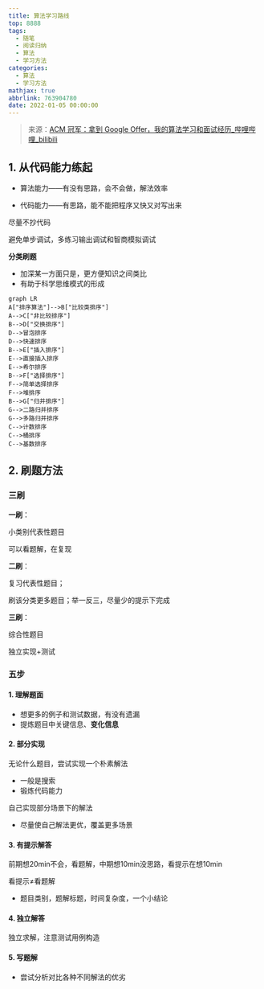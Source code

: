 ```yaml
---
title: 算法学习路线
top: 8888
tags:
  - 随笔
  - 阅读归纳
  - 算法
  - 学习方法
categories:
  - 算法
  - 学习方法
mathjax: true
abbrlink: 763904780
date: 2022-01-05 00:00:00
---
```


>   来源：[ACM 冠军：拿到 Google Offer，我的算法学习和面试经历_哔哩哔哩_bilibili](https://www.bilibili.com/video/BV1LU4y1L7DV)

<!--more-->

## 1. 从代码能力练起

-   算法能力——有没有思路，会不会做，解法效率

-   代码能力——有思路，能不能把程序又快又对写出来

尽量不抄代码

避免单步调试，多练习输出调试和智商模拟调试

**分类刷题**

-   加深某一方面只是，更方便知识之间类比
-   有助于科学思维模式的形成

```mermaid
graph LR
A["排序算法"]-->B["比较类排序"]
A-->C["非比较排序"]
B-->D["交换排序"]
D-->冒泡排序
D-->快速排序
B-->E["插入排序"]
E-->直接插入排序
E-->希尔排序
B-->F["选择排序"]
F-->简单选择排序
F-->堆排序
B-->G["归并排序"]
G-->二路归并排序
G-->多路归并排序
C-->计数排序
C-->桶排序
C-->基数排序
```

## 2. 刷题方法

### 三刷

**一刷**：

小类别代表性题目

可以看题解，在复现

**二刷**：

复习代表性题目；

刷该分类更多题目；举一反三，尽量少的提示下完成

**三刷**：

综合性题目

独立实现+测试

### 五步

#### 1. 理解题面

-   想更多的例子和测试数据，有没有遗漏
-   提炼题目中关键信息、**变化信息**

#### 2. 部分实现

无论什么题目，尝试实现一个朴素解法

-   一般是搜索
-   锻炼代码能力

自己实现部分场景下的解法

-   尽量使自己解法更优，覆盖更多场景

#### 3. 有提示解答

前期想20min不会，看题解，中期想10min没思路，看提示在想10min

看提示$\neq$看题解

-   题目类别，题解标题，时间复杂度，一个小结论

#### 4. 独立解答

独立求解，注意测试用例构造

#### 5. 写题解

-   尝试分析对比各种不同解法的优劣